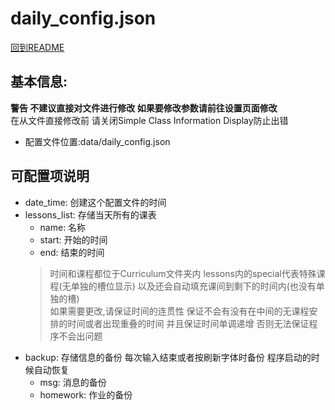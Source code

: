 # daily_config.json

[回到README](../../README.md)

## 基本信息:

**警告 不建议直接对文件进行修改 如果要修改参数请前往设置页面修改**  
在从文件直接修改前 请关闭Simple Class Information Display防止出错

* 配置文件位置:data/daily_config.json

## 可配置项说明

* date_time: 创建这个配置文件的时间
* lessons_list: 存储当天所有的课表
    * name: 名称
    * start: 开始的时间
    * end: 结束的时间
  > 时间和课程都位于Curriculum文件夹内 lessons内的special代表特殊课程(无单独的槽位显示)
  以及还会自动填充课间到剩下的时间内(也没有单独的槽)  
  > 如果需要更改,请保证时间的连贯性 保证不会有没有在中间的无课程安排的时间或者出现重叠的时间 并且保证时间单调递增 否则无法保证程序不会出问题
* backup: 存储信息的备份 每次输入结束或者按刷新字体时备份 程序启动的时候自动恢复
    * msg: 消息的备份
    * homework: 作业的备份